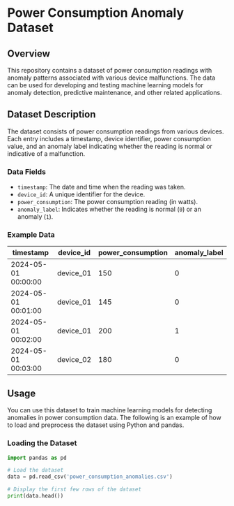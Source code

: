 # Power Consumption Anomaly Dataset

## Overview
This repository contains a dataset of power consumption readings with anomaly patterns associated with various device malfunctions. The data can be used for developing and testing machine learning models for anomaly detection, predictive maintenance, and other related applications.

## Dataset Description
The dataset consists of power consumption readings from various devices. Each entry includes a timestamp, device identifier, power consumption value, and an anomaly label indicating whether the reading is normal or indicative of a malfunction.

### Data Fields
- `timestamp`: The date and time when the reading was taken.
- `device_id`: A unique identifier for the device.
- `power_consumption`: The power consumption reading (in watts).
- `anomaly_label`: Indicates whether the reading is normal (`0`) or an anomaly (`1`).

### Example Data
| timestamp           | device_id | power_consumption | anomaly_label |
|---------------------|-----------|-------------------|---------------|
| 2024-05-01 00:00:00 | device_01 | 150               | 0             |
| 2024-05-01 00:01:00 | device_01 | 145               | 0             |
| 2024-05-01 00:02:00 | device_01 | 200               | 1             |
| 2024-05-01 00:03:00 | device_02 | 180               | 0             |

## Usage
You can use this dataset to train machine learning models for detecting anomalies in power consumption data. The following is an example of how to load and preprocess the dataset using Python and pandas.

### Loading the Dataset
```python
import pandas as pd

# Load the dataset
data = pd.read_csv('power_consumption_anomalies.csv')

# Display the first few rows of the dataset
print(data.head())

